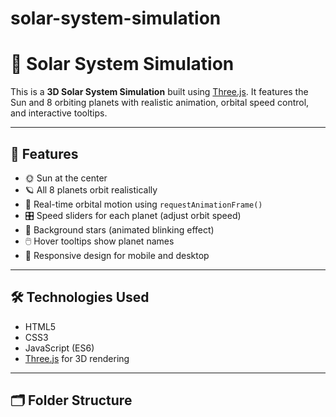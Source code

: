 # solar-system-simulation
# 🌌 Solar System Simulation

This is a **3D Solar System Simulation** built using [Three.js](https://threejs.org/). It features the Sun and 8 orbiting planets with realistic animation, orbital speed control, and interactive tooltips.

---

## 🚀 Features

- 🌞 Sun at the center
- 🪐 All 8 planets orbit realistically
- 🔁 Real-time orbital motion using `requestAnimationFrame()`
- 🎛️ Speed sliders for each planet (adjust orbit speed)
- 🌟 Background stars (animated blinking effect)
- 🖱️ Hover tooltips show planet names
- 📱 Responsive design for mobile and desktop

---

## 🛠 Technologies Used

- HTML5
- CSS3
- JavaScript (ES6)
- [Three.js](https://threejs.org/) for 3D rendering

---

## 🗂 Folder Structure

